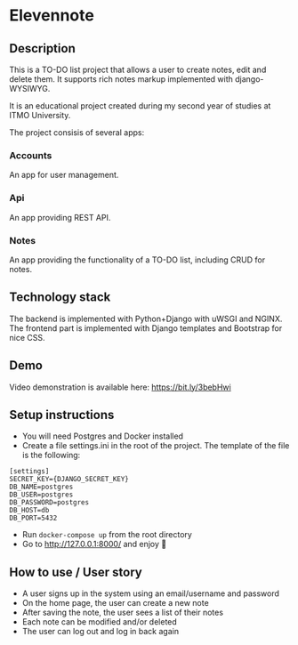 # Elevennote

## Description

This is a TO-DO list project that allows a user to create notes, edit and delete them. It supports rich notes markup implemented with django-WYSIWYG. 

It is an educational project created during my second year of studies at ITMO University.

The project consisis of several apps:

### Accounts

An app for user management.


### Api

An app providing REST API.


### Notes

An app providing the functionality of a TO-DO list, including CRUD for notes.

## Technology stack

The backend is implemented with Python+Django with uWSGI and NGINX. The frontend part is implemented with Django templates and Bootstrap for nice CSS.

## Demo

Video demonstration is available here: https://bit.ly/3bebHwi

## Setup instructions

- You will need Postgres and Docker installed
- Create a file settings.ini in the root of the project. The template of the file is the following:
```
[settings]
SECRET_KEY={DJANGO_SECRET_KEY}
DB_NAME=postgres
DB_USER=postgres
DB_PASSWORD=postgres
DB_HOST=db
DB_PORT=5432
```
- Run `docker-compose up` from the root directory
- Go to http://127.0.0.1:8000/ and enjoy 🎉

## How to use / User story

- A user signs up in the system using an email/username and password
- On the home page, the user can create a new note
- After saving the note, the user sees a list of their notes
- Each note can be modified and/or deleted
- The user can log out and log in back again
